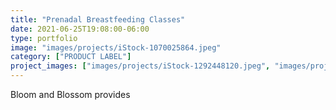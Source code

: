 ```yaml
---
title: "Prenadal Breastfeeding Classes"
date: 2021-06-25T19:08:00-06:00
type: portfolio
image: "images/projects/iStock-1070025864.jpeg"
category: ["PRODUCT LABEL"]
project_images: ["images/projects/iStock-1292448120.jpeg", "images/projects/iStock-1215892497.jpeg"]
---
```


Bloom and Blossom provides
